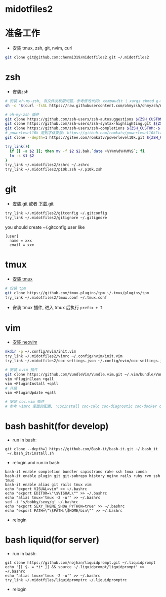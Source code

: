 # midotfiles2

# 准备工作
* 安装 tmux, zsh, git, nvim, curl
```bash
git clone git@github.com:chenmi319/midotfiles2.git ~/.midotfiles2
```

# zsh
* 安装zsh
```bash
# 安装 oh-my-zsh, 有文件夹权限问题，参考修改代码: compaudit | xargs chmod g-w,o-w
sh -c "$(curl -fsSL https://raw.githubusercontent.com/ohmyzsh/ohmyzsh/master/tools/install.sh)"

# oh-my-zsh 插件
git clone https://github.com/zsh-users/zsh-autosuggestions ${ZSH_CUSTOM:-~/.oh-my-zsh/custom}/plugins/zsh-autosuggestions
git clone https://github.com/zsh-users/zsh-syntax-highlighting.git ${ZSH_CUSTOM:-~/.oh-my-zsh/custom}/plugins/zsh-syntax-highlighting
git clone https://github.com/zsh-users/zsh-completions ${ZSH_CUSTOM:-${ZSH:-~/.oh-my-zsh}/custom}/plugins/zsh-completions
# powerlevel10k 用到字体安装: https://github.com/romkatv/powerlevel10k?tab=readme-ov-file#fonts
git clone --depth=1 https://gitee.com/romkatv/powerlevel10k.git ${ZSH_CUSTOM:-$HOME/.oh-my-zsh/custom}/themes/powerlevel10k

try_link(){
  if [[ -a $2 ]]; then mv -f $2 $2.bak.`date +%Y%m%d%H%M%S`; fi
  ln -s $1 $2
}
try_link ~/.midotfiles2/zshrc ~/.zshrc
try_link ~/.midotfiles2/p10k.zsh ~/.p10k.zsh
```



# git
* [安装 git](https://git-scm.com/book/en/v2/Getting-Started-Installing-Git) 或者 [下载 git](https://git-scm.com/downloads)
```bash
try_link ~/.midotfiles2/gitconfig ~/.gitconfig
try_link ~/.midotfiles2/gitignore ~/.gitignore
```
you should create ~/.gitconfig.user like
```
[user]
  name = xxx
  email = xxx
```


# tmux
* [安装 tmux](https://github.com/tmux/tmux/wiki/Installing)
```bash
# 安装 tpm
git clone https://github.com/tmux-plugins/tpm ~/.tmux/plugins/tpm
try_link ~/.midotfiles2/tmux.conf ~/.tmux.conf
```
* 安装 tmux 插件, 进入 tmux 后执行 `prefix + I`


# vim
* [安装 neovim](https://github.com/neovim/neovim/blob/master/INSTALL.md)
```bash
mkdir -p ~/.config/nvim/init.vim
try_link ~/.midotfiles2/vimrc ~/.config/nvim/init.vim
try_link ~/.midotfiles2/coc-settings.json ~/.config/nvim/coc-settings.json

# 安装 nvim 插件
git clone https://github.com/VundleVim/Vundle.vim.git ~/.vim/bundle/Vundle.vim
vim +PluginClean +qall
vim +PluginInstall +qall
# 升级
vim +PluginUpdate +qall

# 安装 coc.vim 插件
# 参考 vimrc 里面的配置, :CocInstall coc-calc coc-diagnostic coc-docker coc-git coc-pyright coc-json @yaegassy/coc-nginx coc-sh coc-solargraph coc-xml coc-yaml coc-highlight coc-pairs @yaegassy/coc-ruff
```


# bash bashit(for develop)
* run in bash:
```
git clone --depth=1 https://github.com/Bash-it/bash-it.git ~/.bash_it
 ~/.bash_it/install.sh
```
* relogin and run in bash:
```
bash-it enable completion bundler capistrano rake ssh tmux conda
bash-it enable plugin git git-subrepo history nginx rails ruby rvm ssh tmux
bash-it enable alias git rails tmux vim
echo "export VISUAL=vim" >> ~/.bashrc
echo "export EDITOR=\"\$VISUAL\"" >> ~/.bashrc
echo "alias tmux='tmux -2 -u'" >> ~/.bashrc
sed -i 's/bobby/sexy/g' ~/.bashrc
echo "export SEXY_THEME_SHOW_PYTHON=true" >> ~/.bashrc
echo "export PATH=\"\$PATH:\$HOME/bin\"" >> ~/.bashrc
```
* relogin

# bash liquid(for server)
* run in bash:
```
git clone https://github.com/nojhan/liquidprompt.git ~/.liquidprompt
echo '[[ $- = *i* ]] && source ~/.liquidprompt/liquidprompt' >> ~/.bashrc
echo "alias tmux='tmux -2 -u'" >> ~/.bashrc
try_link ~/.midotfiles/liquidpromptrc ~/.liquidpromptrc
```
* relogin
